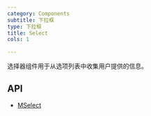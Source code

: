 ```yaml
---
category: Components
subtitle: 下拉框
type: 下拉框
title: Select
cols: 1

---
```


选择器组件用于从选项列表中收集用户提供的信息。

## API

- [MSelect](/zh-CN/docs/api/MSelect)